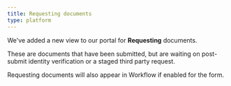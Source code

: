 ```yaml
---
title: Requesting documents
type: platform
---
```


We've added a new view to our portal for **Requesting** documents.

These are documents that have been submitted, but are waiting on post-submit identity verification or a staged third party request.

Requesting documents will also appear in Workflow if enabled for the form.